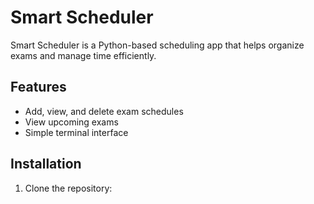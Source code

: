 # Smart Scheduler

Smart Scheduler is a Python-based scheduling app that helps organize exams and manage time efficiently.

## Features
- Add, view, and delete exam schedules
- View upcoming exams
- Simple terminal interface

## Installation
1. Clone the repository:
